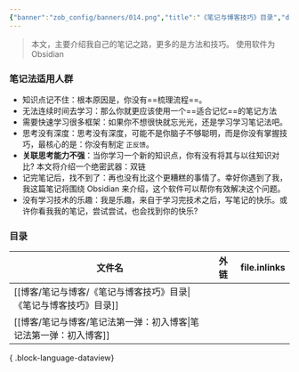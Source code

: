 ```yaml
---
{"banner":"zob_config/banners/014.png","title":"《笔记与博客技巧》目录","dg-publish":true,"dg-note-icon":2,"tags":["博客"],"created":"2024-02-07 15:06","updated":"2024-02-07T15:06:00","dg-path":"笔记与博客技巧/","dgPassFrontmatter":true,"noteIcon":2,"permalink":"/笔记与博客技巧//"}
---
```



>本文，主要介绍我自己的笔记之路，更多的是方法和技巧。
>使用软件为 Obsidian 

### 笔记法适用人群
- 知识点记不住：根本原因是，你没有==梳理流程==。
- 无法连续时间去学习：那么你就更应该使用一个==适合记忆==的笔记方法
- 需要快速学习很多框架：如果你不想很快就忘光光，还是学习学习笔记法吧。
- 思考没有深度：思考没有深度，可能不是你脑子不够聪明，而是你没有掌握技巧，最核心的是：你没有制定 `正反馈`。
- **关联思考能力不强**：当你学习一个新的知识点，你有没有将其与以往知识对比? 本文将介绍一个绝密武器：双链
- 记完笔记后，找不到了：再也没有比这个更糟糕的事情了。幸好你遇到了我，我这篇笔记将围绕 Obsidian 来介绍，这个软件可以帮你有效解决这个问题。
- 没有学习技术的乐趣：我是乐趣，来自于学习完技术之后，写笔记的快乐。或许你看我我的笔记，尝试尝试，也会找到你的快乐?

### 目录
| 文件名                                      | 外链        | file.inlinks |
| ---------------------------------------- | --------- | ------------ |
| [[博客/笔记与博客/《笔记与博客技巧》目录\|《笔记与博客技巧》目录]] | <ul></ul> | <ul></ul>    |
| [[博客/笔记与博客/笔记法第一弹：初入博客\|笔记法第一弹：初入博客]] | <ul></ul> | <ul></ul>    |

{ .block-language-dataview}

